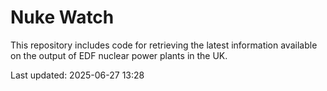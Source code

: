 # Nuke Watch

This repository includes code for retrieving the latest information available on the output of EDF nuclear power plants in the UK.

Last updated: 2025-06-27 13:28